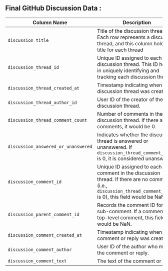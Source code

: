 ## Final GitHub Discussion Data : 

| Column Name                        | Description                                                                                                                                                                     |
|------------------------------------|---------------------------------------------------------------------------------------------------------------------------------------------------------------------------------|
| `discussion_title`                  | Title of the discussion thread. Each row represents a discussion thread, and this column holds the title for each thread                                                        |
| `discussion_thread_id`              | Unique ID assigned to each discussion thread. This ID helps in uniquely identifying and tracking each discussion thread.                                                          |
| `discussion_thread_created_at`      | Timestamp indicating when the discussion thread was created.                                                                                                                      |
| `discussion_thread_author_id`       | User ID of the creator of the discussion thread.                                                                                                                                  |
| `discussion_thread_comment_count`   | Number of comments in the discussion thread. If there are no comments, it would be 0.                                                                                           |
| `discussion_answered_or_unanswered` | Indicates whether the discussion thread is answered or unanswered. If `discussion_thread_comment_count` is 0, it is considered unanswered.                                      |
| `discussion_comment_id`             | Unique ID assigned to each comment in the discussion thread. If there are no comments (i.e., `discussion_thread_comment_count` is 0), this field would be NaN.                 |
| `discussion_parent_comment_id`      | Records the comment ID for each sub-comment. If a comment is a top-level comment, this field would be NaN.                                                                      |
| `discussion_comment_created_at`     | Timestamp indicating when a comment or reply was created.                                                                                                                        |
| `discussion_comment_author`         | User ID of the author who made the comment or reply.                                                                                                                              |
| `discussion_comment_text`           | The text of the comment or reply.                                                                                                                                               |

